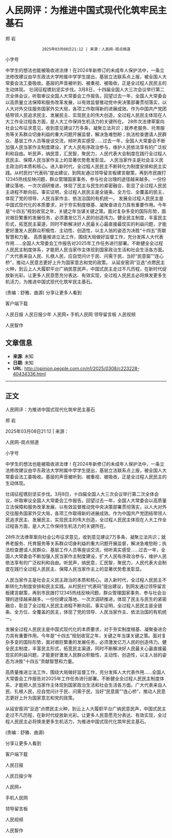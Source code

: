 # 人民网评：为推进中国式现代化筑牢民主基石

郑 岩


					2025年03月08日21:12 | 来源：人民网-观点频道


小字号





中学生的想法也能被吸收进法律！在2024年新修订的未成年人保护法中，一条立法修改建议由华东政法大学附属中学学生提出，基层立法联系点上报，被全国人大常委会法工委吸收。基层的声音被听到、被重视、被吸收，正是全过程人民民主的生动体现。
壮阔征程镌刻坚实步伐。3月8日，十四届全国人大三次会议举行第二次全体会议，听取审议全国人大常委会工作报告。回望过去一年，全国人大常委会以高质量立法保障和服务改革发展，以有效监督推动党中央决策部署贯彻落实，以人大对外交往服务国家外交大局，各项工作取得新的进展成效。作为中国共产党团结带领人民追求民主、发展民主、实现民主的伟大创造，全过程人民民主体现在人大工作全过程各方面，是人大工作保持生机活力的关键所在。
28件次法律草案向社会公布征求意见，收到意见建议7万多条，凝聚立法共识；就养老服务、托育服务等关系群众切身利益的重大问题开展监督，解决急难愁盼；执法检查邀请人民群众、基层工作人员等座谈交流，倾听真实感受……过去一年，全国人大常委会不断加强人民当家作主制度建设，扩大人民有序政治参与，维护人民依法享有的广泛权利和自由。听民声，纳民意，汇民智，聚民力，人民代表大会制度在践行全过程人民民主、保障人民当家作主上的显著优势愈发彰显。
人民当家作主是社会主义民主政治的本质和核心。进入新时代，全过程人民民主不断转化为制度安排和民主实践。从村民扫“代表码”提出建议，到网友通过领导留言板建言献策，再到市民拨打12345热线反映问题，群众管理国家事务、参与社会治理的途径越来越多。一份份建议落地、一次次调研推进，体现了民主与民生的紧密融合，彰显了全过程人民民主进程不断向前。事实证明，全过程人民民主是全链条、全方位、全覆盖的民主，体现了党的领导、人民当家作主、依法治国的有机统一。
发展全过程人民民主是中国式现代化的本质要求，对于夯实制度根基、凝聚奋进合力具有重要作用。今年是“十四五”规划收官之年，关键之年当谋关键之策。面对复杂多变的国际形势，面对艰巨繁重的发展任务，必须激发亿万人民的创造伟力。健全民主制度，丰富民主形式，拓宽民主渠道，同时不断解决好人民最关心最直接最现实的利益问题，才能更好激发人民群众积极性、主动性、创造性，以主人翁的姿态为决胜“十四五”贡献智慧和力量。
高质量推进立法工作，围绕大局做好监督工作，充分发挥人大代表作用……全国人大常委会工作报告对2025年工作任务进行部署。不断健全全过程人民民主制度体系，才能把人民当家作主体现到国家政治生活和社会生活各方面。广大代表来自人民、扎根人民，应自觉问计于民、问需于民，当好“民意窗”“连心桥”，推动人民意志更好上升为国家意志和党的政策。
从延安窑洞“豆选”点燃民主火种，到云上人大履职平台广纳民意民声，中国式民主走过不凡历程，在新时代绽放新光彩。让更多人民意愿充分表达、有效实现，全过程人民民主必将焕发更多生机活力，为推进中国式现代化筑牢民主基石。

(责编：舒雅、曲源)
分享让更多人看到  


客户端下载

人民日报
人民日报少年
人民网+
手机人民网
领导留言板
人民视频

人民智作

## 文章信息

- **来源**: 未知
- **日期**: 未知
- **URL**: http://opinion.people.com.cn/n1/2025/0308/c223228-40434336.html

---

## 正文

人民网评：为推进中国式现代化筑牢民主基石

郑 岩

2025年03月08日21:12 | 来源：

人民网-观点频道

小字号

中学生的想法也能被吸收进法律！在2024年新修订的未成年人保护法中，一条立法修改建议由华东政法大学附属中学学生提出，基层立法联系点上报，被全国人大常委会法工委吸收。基层的声音被听到、被重视、被吸收，正是全过程人民民主的生动体现。

壮阔征程镌刻坚实步伐。3月8日，十四届全国人大三次会议举行第二次全体会议，听取审议全国人大常委会工作报告。回望过去一年，全国人大常委会以高质量立法保障和服务改革发展，以有效监督推动党中央决策部署贯彻落实，以人大对外交往服务国家外交大局，各项工作取得新的进展成效。作为中国共产党团结带领人民追求民主、发展民主、实现民主的伟大创造，全过程人民民主体现在人大工作全过程各方面，是人大工作保持生机活力的关键所在。

28件次法律草案向社会公布征求意见，收到意见建议7万多条，凝聚立法共识；就养老服务、托育服务等关系群众切身利益的重大问题开展监督，解决急难愁盼；执法检查邀请人民群众、基层工作人员等座谈交流，倾听真实感受……过去一年，全国人大常委会不断加强人民当家作主制度建设，扩大人民有序政治参与，维护人民依法享有的广泛权利和自由。听民声，纳民意，汇民智，聚民力，人民代表大会制度在践行全过程人民民主、保障人民当家作主上的显著优势愈发彰显。

人民当家作主是社会主义民主政治的本质和核心。进入新时代，全过程人民民主不断转化为制度安排和民主实践。从村民扫“代表码”提出建议，到网友通过领导留言板建言献策，再到市民拨打12345热线反映问题，群众管理国家事务、参与社会治理的途径越来越多。一份份建议落地、一次次调研推进，体现了民主与民生的紧密融合，彰显了全过程人民民主进程不断向前。事实证明，全过程人民民主是全链条、全方位、全覆盖的民主，体现了党的领导、人民当家作主、依法治国的有机统一。

发展全过程人民民主是中国式现代化的本质要求，对于夯实制度根基、凝聚奋进合力具有重要作用。今年是“十四五”规划收官之年，关键之年当谋关键之策。面对复杂多变的国际形势，面对艰巨繁重的发展任务，必须激发亿万人民的创造伟力。健全民主制度，丰富民主形式，拓宽民主渠道，同时不断解决好人民最关心最直接最现实的利益问题，才能更好激发人民群众积极性、主动性、创造性，以主人翁的姿态为决胜“十四五”贡献智慧和力量。

高质量推进立法工作，围绕大局做好监督工作，充分发挥人大代表作用……全国人大常委会工作报告对2025年工作任务进行部署。不断健全全过程人民民主制度体系，才能把人民当家作主体现到国家政治生活和社会生活各方面。广大代表来自人民、扎根人民，应自觉问计于民、问需于民，当好“民意窗”“连心桥”，推动人民意志更好上升为国家意志和党的政策。

从延安窑洞“豆选”点燃民主火种，到云上人大履职平台广纳民意民声，中国式民主走过不凡历程，在新时代绽放新光彩。让更多人民意愿充分表达、有效实现，全过程人民民主必将焕发更多生机活力，为推进中国式现代化筑牢民主基石。

(责编：舒雅、曲源)

分享让更多人看到

客户端下载

人民日报

人民日报少年

人民网+

手机人民网

领导留言板

人民视频

人民智作

